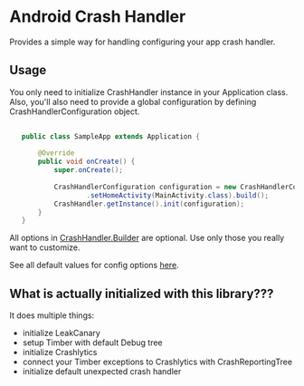 # Android Crash Handler

Provides a simple way for handling configuring your app crash handler.

## Usage

You only need to initialize CrashHandler instance in your Application class. Also, you'll also need to provide a global configuration by defining CrashHandlerConfiguration object.

```java
    
   public class SampleApp extends Application {
   
       @Override
       public void onCreate() {
           super.onCreate();
   
           CrashHandlerConfiguration configuration = new CrashHandlerConfiguration.Builder(this).setLogLevel(LogLevel.FULL)
                   .setHomeActivity(MainActivity.class).build();
           CrashHandler.getInstance().init(configuration);
       }
   }
```

All options in [CrashHandler.Builder](https://github.com/zplesac/android-crash-handler/blob/master/crashhandler/src/main/java/com/zplesac/crashhandler/CrashHandler.java) are optional. Use only those you really want to customize.

See all default values for config options [here](https://github.com/zplesac/android-crash-handler/blob/master/crashhandler/src/main/java/com/zplesac/crashhandler/CrashHandler.java).

## What is actually initialized with this library???

It does multiple things:

* initialize LeakCanary 
* setup Timber with default Debug tree
* initialize Crashlytics
* connect your Timber exceptions to Crashlytics with CrashReportingTree
* initialize default unexpected crash handler

